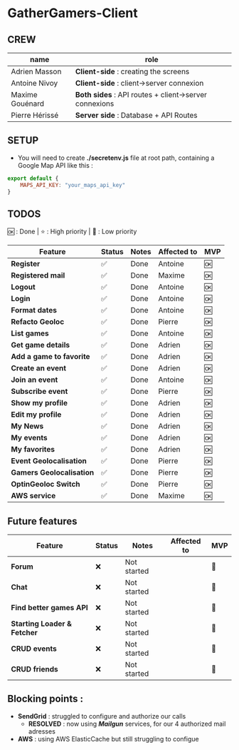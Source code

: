 # GatherGamers-Client

## CREW
| name | role |
|------|------|
| Adrien Masson | **Client-side** : creating the screens |
| Antoine Nivoy | **Client-side** : client->server connexion |
| Maxime Gouénard | **Both sides** : API routes + client->server connexions |
| Pierre Hérissé | **Server side** : Database + API Routes |

## SETUP

- You will need to create **./secretenv.js** file at root path, containing a Google Map API like this :

```javascript
export default {
    MAPS_API_KEY: "your_maps_api_key"
}
```


## TODOS

🆗 : Done | ⭐ : High priority | 🚫 : Low priority

| Feature | Status | Notes | Affected to | MVP |
|---------|--------|-------|------------|-----|
| **Register** | ✅ | Done | Antoine | 🆗 |
| **Registered mail** | ✅ | Done | Maxime | 🆗 |
| **Logout** | ✅ | Done | Antoine | 🆗 |
| **Login** | ✅ | Done | Antoine | 🆗 |
| **Format dates** | ✅ | Done | Antoine | 🆗 |
| **Refacto Geoloc** | ✅ | Done | Pierre | 🆗 |
| **List games** | ✅ | Done | Antoine | 🆗 |
| **Get game details** | ✅ | Done | Adrien | 🆗 |
| **Add a game to favorite** | ✅ | Done | Adrien | 🆗 |
| **Create an event** | ✅ | Done | Adrien | 🆗 |
| **Join an event** | ✅ | Done | Antoine | 🆗 |
| **Subscribe event** | ✅ | Done | Pierre | 🆗 |
| **Show my profile** | ✅ | Done | Adrien | 🆗 |
| **Edit my profile** | ✅ | Done | Adrien | 🆗 |
| **My News** | ✅ | Done | Adrien | 🆗 |
| **My events** | ✅ | Done | Adrien | 🆗 |
| **My favorites** | ✅ | Done | Adrien | 🆗 |
| **Event Geolocalisation** | ✅ | Done | Pierre | 🆗 |
| **Gamers Geolocalisation** | ✅ | Done | Pierre | 🆗 |
| **OptinGeoloc Switch** | ✅ | Done | Pierre | 🆗 |
| **AWS service** | ✅ | Done | Maxime | 🆗 |

## Future features

| Feature | Status | Notes | Affected to | MVP |
|---------|--------|-------|------------|-----|
| **Forum** | ❌ | Not started | | 🚫 |
| **Chat** | ❌ | Not started | | 🚫 |
| **Find better games API** | ❌ | Not started | | 🚫 |
| **Starting Loader & Fetcher** | ❌ | Not started | | 🚫 |
| **CRUD events** | ❌ | Not started | | 🚫 |
| **CRUD friends** | ❌ | Not started | | 🚫 |


## Blocking points :

- **SendGrid** : struggled to configure and authorize our calls
   - **RESOLVED** : now using **_Mailgun_** services, for our 4 authorized mail adresses
- **AWS** : using AWS ElasticCache but still struggling to configue

